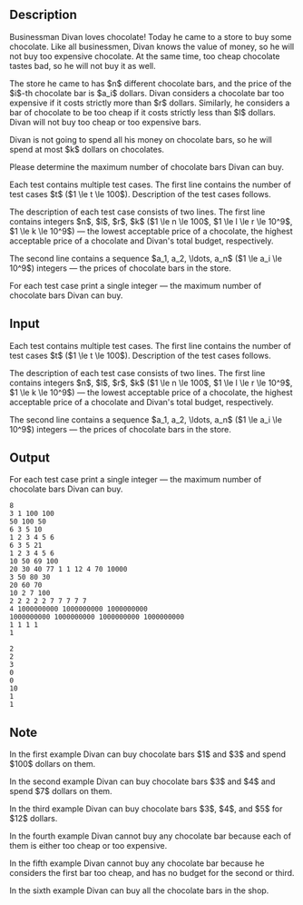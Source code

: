 ## Description

<div><p>Businessman <span class="tex-font-style-it">Divan</span> loves chocolate! Today he came to a store to buy some chocolate. Like all businessmen, <span class="tex-font-style-it">Divan</span> knows the value of money, so he will not buy too expensive chocolate. At the same time, too cheap chocolate tastes bad, so he will not buy it as well.</p><p>The store he came to has $n$ different chocolate bars, and the price of the $i$-th chocolate bar is $a_i$ dollars. <span class="tex-font-style-it">Divan</span> considers a chocolate bar too expensive if it costs strictly more than $r$ dollars. Similarly, he considers a bar of chocolate to be too cheap if it costs strictly less than $l$ dollars. Divan will not buy too cheap or too expensive bars.</p><p><span class="tex-font-style-it">Divan</span> is not going to spend all his money on chocolate bars, so he will spend at most $k$ dollars on chocolates.</p><p>Please determine the maximum number of chocolate bars <span class="tex-font-style-it">Divan</span> can buy.</p></div><div class="input-specification"><p>Each test contains multiple test cases. The first line contains the number of test cases $t$ ($1 \le t \le 100$). Description of the test cases follows.</p><p>The description of each test case consists of two lines. The first line contains integers $n$, $l$, $r$, $k$ ($1 \le n \le 100$, $1 \le l \le r \le 10^9$, $1 \le k \le 10^9$)&nbsp;— the lowest acceptable price of a chocolate, the highest acceptable price of a chocolate and Divan's total budget, respectively.</p><p>The second line contains a sequence $a_1, a_2, \ldots, a_n$ ($1 \le a_i \le 10^9$) integers&nbsp;— the prices of chocolate bars in the store.</p></div><div class="output-specification"><p>For each test case print a single integer — the maximum number of chocolate bars <span class="tex-font-style-it">Divan</span> can buy.</p></div>

## Input

<p>Each test contains multiple test cases. The first line contains the number of test cases $t$ ($1 \le t \le 100$). Description of the test cases follows.</p><p>The description of each test case consists of two lines. The first line contains integers $n$, $l$, $r$, $k$ ($1 \le n \le 100$, $1 \le l \le r \le 10^9$, $1 \le k \le 10^9$)&nbsp;— the lowest acceptable price of a chocolate, the highest acceptable price of a chocolate and Divan's total budget, respectively.</p><p>The second line contains a sequence $a_1, a_2, \ldots, a_n$ ($1 \le a_i \le 10^9$) integers&nbsp;— the prices of chocolate bars in the store.</p>

## Output

<p>For each test case print a single integer — the maximum number of chocolate bars <span class="tex-font-style-it">Divan</span> can buy.</p>





```input1
8
3 1 100 100
50 100 50
6 3 5 10
1 2 3 4 5 6
6 3 5 21
1 2 3 4 5 6
10 50 69 100
20 30 40 77 1 1 12 4 70 10000
3 50 80 30
20 60 70
10 2 7 100
2 2 2 2 2 7 7 7 7 7
4 1000000000 1000000000 1000000000
1000000000 1000000000 1000000000 1000000000
1 1 1 1
1
```




```output1
2
2
3
0
0
10
1
1
```



## Note

<p>In the first example <span class="tex-font-style-it">Divan</span> can buy chocolate bars $1$ and $3$ and spend $100$ dollars on them.</p><p>In the second example <span class="tex-font-style-it">Divan</span> can buy chocolate bars $3$ and $4$ and spend $7$ dollars on them.</p><p>In the third example <span class="tex-font-style-it">Divan</span> can buy chocolate bars $3$, $4$, and $5$ for $12$ dollars.</p><p>In the fourth example <span class="tex-font-style-it">Divan</span> cannot buy any chocolate bar because each of them is either too cheap or too expensive.</p><p>In the fifth example <span class="tex-font-style-it">Divan</span> cannot buy any chocolate bar because he considers the first bar too cheap, and has no budget for the second or third.</p><p>In the sixth example <span class="tex-font-style-it">Divan</span> can buy all the chocolate bars in the shop.</p>
